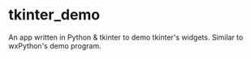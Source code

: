 # tkinter_demo
An app written in Python &amp; tkinter to demo tkinter's widgets. Similar to wxPython's demo program.
